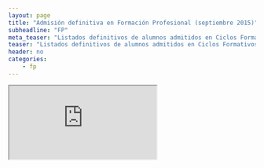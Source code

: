 ```yaml
---
layout: page
title: "Admisión definitiva en Formación Profesional (septiembre 2015)"
subheadline: "FP"
meta_teaser: "Listados definitivos de alumnos admitidos en Ciclos Formativos para el curso 2015-2016 en el período extraordinario."
teaser: "Listados definitivos de alumnos admitidos en Ciclos Formativos para el curso 2015-2016 en el período extraordinario."
header: no
categories:
    - fp
---
```



<iframe src="https://docs.google.com/spreadsheets/d/1ba-rapV5t2tLRvqL5tHyjNk6Ails1agiqfHCUroX1ag/pubhtml?gid=1351214090&amp;single=true&amp;widget=true&amp;headers=false"></iframe>
